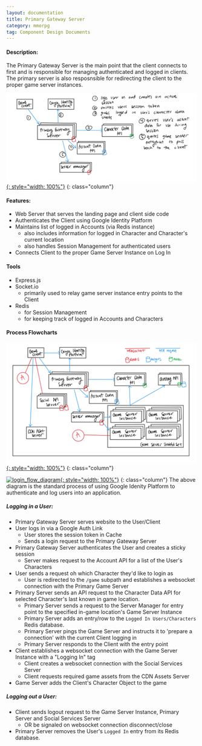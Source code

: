 ```yaml
---
layout: documentation
title: Primary Gateway Server
category: mmorpg
tag: Component Design Documents
---
```


#### Description:
The Primary Gateway Server is the main point that the client connects to first and is responsible for managing authenticated and logged in clients.  The primary server is also resposnsible for redirecting the client to the proper game server instances.

[![primary_gateway_diagram](/assets/images/mmorpg_pictures/primary-gateway-server-diagram.jpg){: style="width: 100%"}](/assets/images/mmorpg_pictures/primary-gateway-server-diagram.jpg)
{: class="column"}

#### Features:
* Web Server that serves the landing page and client side code
* Authenticates the Client using Google Identity Platform
* Maintains list of logged in Accounts (via Redis instance)
	* also includes information for logged in Character and Character's current location
	* also handles Session Management for authenticated users
* Connects Client to the proper Game Server Instance on Log In

#### Tools
* Express.js
* Socket.io
	* primarily used to relay game server instance entry points to the Client
* Redis
	* for Session Management
	* for keeping track of logged in Accounts and Characters

#### Process Flowcharts

[![architecture_diagram](/assets/images/mmorpg_pictures/architecture-diagram.jpg){: style="width: 100%"}](/assets/images/mmorpg_pictures/architecture-diagram.jpg)
{: class="column"}

[![login_flow_diagram](https://developers.google.com/identity/protocols/images/oauth2/device/flow.png){: style="width: 100%"}](https://developers.google.com/identity/protocols/images/oauth2/device/flow.png)
{: class="column"}
The above diagram is the standard process of using Google Idenity Platform to authenticate and log users into an application.

##### Logging in a User:
* Primary Gateway Server serves website to the User/Client
* User logs in via a Google Auth Link
	* User stores the session token in Cache
	* Sends a login request to the Primary Gateway Server
* Primary Gateway Server authenticates the User and creates a sticky session
	* Server makes request to the Account API for a list of the User's Characters
* User sends a request oh which Character they'd like to login as
	* User is redirected to the `/game` subpath and establishes a websocket connection with the Primary Game Server
* Primary Server sends an API request to the Character Data API for selected Character's last known in game location.
	* Primary Server sends a request to the Server Manager for entry point to the specified in-game location's Game Server Instance
	* Primary Server adds an entry/row to the `Logged In Users/Characters` Redis database.
	* Primary Server pings the Game Server and instructs it to 'prepare a connection' with the current Client logging in
	* Primary Server responds to the Client with the entry point
* Client establishes a websocket connection with the Game Server Instance with a "Logging In" tag
	* Client creates a websocket connection with the Social Services Server
	* Client requests required game assets from the CDN Assets Server
* Game Server adds the Client's Character Object to the game

##### Logging out a User:
* Client sends logout request to the Game Server Instance, Primary Server and Social Services Server
	* OR be signaled on websocket connection disconnect/close
* Primary Server removes the User's `Logged In` entry from its Redis database.

<br/>